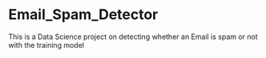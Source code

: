 # Email_Spam_Detector
This is a Data Science project on detecting whether an Email is spam or not with the training model

